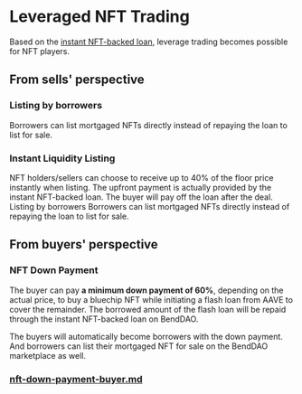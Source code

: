 # Leveraged NFT Trading

Based on the [instant NFT-backed loan](instant-lending-and-repayments.md), leverage trading becomes possible for NFT players.&#x20;

## From sells' perspective

### Listing by borrowers&#x20;

Borrowers can list mortgaged NFTs directly instead of repaying the loan to list for sale.&#x20;

### Instant Liquidity Listing

NFT holders/sellers can choose to receive up to 40% of the floor price instantly when listing. The upfront payment is actually provided by the instant NFT-backed loan. The buyer will pay off the loan after the deal. Listing by borrowers Borrowers can list mortgaged NFTs directly instead of repaying the loan to list for sale.

## From buyers' perspective

### NFT Down Payment

The buyer can pay **a minimum down payment of 60%**, depending on the actual price, to buy a bluechip NFT while initiating a flash loan from AAVE to cover the remainder. The borrowed amount of the flash loan will be repaid through the instant NFT-backed loan on BendDAO.

The buyers will automatically become borrowers with the down payment. And borrowers can list their mortgaged NFT for sale on the BendDAO marketplace as well.

### [nft-down-payment-buyer.md](../nft-liquidity/nft-down-payment-buyer.md "mention")

